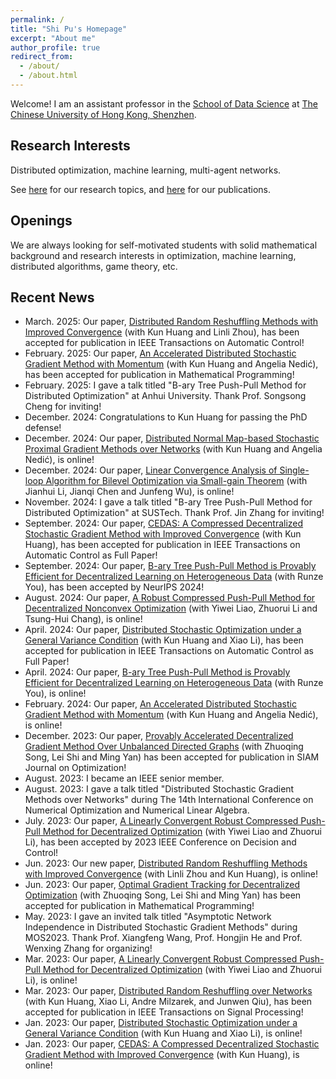 ```yaml
---
permalink: /
title: "Shi Pu's Homepage"
excerpt: "About me"
author_profile: true
redirect_from: 
  - /about/
  - /about.html
---
```


Welcome! I am an assistant professor in the [School of Data Science](https://sds.cuhk.edu.cn/) at [The Chinese University of Hong Kong, Shenzhen](https://www.cuhk.edu.cn/).

Research Interests
---
Distributed optimization, machine learning, multi-agent networks.

See [here](https://pu-shi.github.io/lab/) for our research topics, and [here](https://pu-shi.github.io/publications/) for our publications.

Openings
---
We are always looking for self-motivated students with solid mathematical background and research interests in optimization, machine learning, distributed algorithms, game theory, etc.


Recent News
---
* March. 2025: Our paper, [Distributed Random Reshuffling Methods with Improved Convergence](https://arxiv.org/abs/2306.12037) (with Kun Huang and Linli Zhou), has been accepted for publication in IEEE Transactions on Automatic Control!
* February. 2025: Our paper, [An Accelerated Distributed Stochastic Gradient Method with Momentum](https://arxiv.org/pdf/2402.09714.pdf) (with Kun Huang and Angelia Nedić), has been accepted for publication in Mathematical Programming!
* February. 2025: I gave a talk titled "B-ary Tree Push-Pull Method for Distributed Optimization" at Anhui University. Thank Prof. Songsong Cheng for inviting!
* December. 2024: Congratulations to Kun Huang for passing the PhD defense!
* December. 2024: Our paper, [Distributed Normal Map-based Stochastic Proximal Gradient Methods over Networks](https://arxiv.org/pdf/2412.13054) (with Kun Huang and Angelia Nedić), is online!
* December. 2024: Our paper, [Linear Convergence Analysis of Single-loop Algorithm for Bilevel Optimization via Small-gain Theorem](https://arxiv.org/pdf/2412.00659) (with Jianhui Li, Jianqi Chen and Junfeng Wu), is online!
* November. 2024: I gave a talk titled "B-ary Tree Push-Pull Method for Distributed Optimization" at SUSTech. Thank Prof. Jin Zhang for inviting!
* September. 2024: Our paper, [CEDAS: A Compressed Decentralized Stochastic Gradient Method with Improved Convergence](https://ieeexplore.ieee.org/document/10700994) (with Kun Huang), has been accepted for publication in IEEE Transactions on Automatic Control as Full Paper!
* September. 2024: Our paper, [B-ary Tree Push-Pull Method is Provably Efficient for Decentralized Learning on Heterogeneous Data](https://arxiv.org/pdf/2404.05454.pdf) (with Runze You), has been accepted by NeurIPS 2024!
* August. 2024: Our paper, [A Robust Compressed Push-Pull Method for Decentralized Nonconvex Optimization](https://arxiv.org/pdf/2408.01727) (with Yiwei Liao, Zhuorui Li and Tsung-Hui Chang), is online!
* April. 2024: Our paper, [Distributed Stochastic Optimization under a General Variance Condition](https://arxiv.org/abs/2301.12677) (with Kun Huang and Xiao Li), has been accepted for publication in IEEE Transactions on Automatic Control as Full Paper!
* April. 2024: Our paper, [B-ary Tree Push-Pull Method is Provably Efficient for Decentralized Learning on Heterogeneous Data](https://arxiv.org/pdf/2404.05454.pdf) (with Runze You), is online!
* February. 2024: Our paper, [An Accelerated Distributed Stochastic Gradient Method with Momentum](https://arxiv.org/pdf/2402.09714.pdf) (with Kun Huang and Angelia Nedić), is online!
* December. 2023: Our paper, [Provably Accelerated Decentralized Gradient Method Over Unbalanced Directed Graphs](https://arxiv.org/pdf/2107.12065.pdf) (with Zhuoqing Song, Lei Shi and Ming Yan) has been accepted for publication in SIAM Journal on Optimization!
* August. 2023: I became an IEEE senior member.
* August. 2023: I gave a talk titled "Distributed Stochastic Gradient Methods over Networks" during The 14th International Conference on Numerical Optimization and Numerical Linear Algebra.
* July. 2023: Our paper, [A Linearly Convergent Robust Compressed Push-Pull Method for Decentralized Optimization](https://arxiv.org/abs/2303.07091) (with Yiwei Liao and Zhuorui Li), has been accepted by 2023 IEEE Conference on Decision and Control!
* Jun. 2023: Our new paper, [Distributed Random Reshuffling Methods with Improved Convergence](https://arxiv.org/abs/2306.12037) (with Linli Zhou and Kun Huang), is online!
* Jun. 2023: Our paper, [Optimal Gradient Tracking for Decentralized Optimization](https://arxiv.org/pdf/2110.05282.pdf) (with Zhuoqing Song, Lei Shi and Ming Yan) has been accepted for publication in Mathematical Programming!
* May. 2023: I gave an invited talk titled "Asymptotic Network Independence in Distributed Stochastic Gradient Methods" during MOS2023. Thank Prof. Xiangfeng Wang, Prof. Hongjin He and Prof. Wenxing Zhang for organizing!
* Mar. 2023: Our paper, [A Linearly Convergent Robust Compressed Push-Pull Method for Decentralized Optimization](https://arxiv.org/abs/2303.07091) (with Yiwei Liao and Zhuorui Li), is online!
* Mar. 2023: Our paper, [Distributed Random Reshuffling over Networks](https://arxiv.org/pdf/2112.15287.pdf) (with Kun Huang, Xiao Li, Andre Milzarek, and Junwen Qiu), has been accepted for publication in IEEE Transactions on Signal Processing!
* Jan. 2023: Our paper, [Distributed Stochastic Optimization under a General Variance Condition](https://arxiv.org/abs/2301.12677) (with Kun Huang and Xiao Li), is online!
* Jan. 2023: Our paper, [CEDAS: A Compressed Decentralized Stochastic Gradient Method with Improved Convergence](https://arxiv.org/abs/2301.05872) (with Kun Huang), is online!
